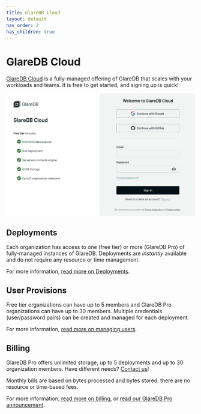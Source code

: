 ```yaml
---
title: GlareDB Cloud
layout: default
nav_order: 3
has_children: true
---
```


# GlareDB Cloud

[GlareDB Cloud] is a fully-managed offering of GlareDB that scales with your
workloads and teams. It is free to get started, and signing up is quick!

![Sign-in]

## Deployments

Each organization has access to one (free tier) or more (GlareDB Pro) of
fully-managed instances of GlareDB. Deployments are _instantly_ available and do
not require any resource or time management.

For more information, [read more on Deployments].

## User Provisions

Free tier organizations can have up to 5 members and GlareDB Pro organizations
can have up to 30 members. Multiple credentials (user/password pairs) can be
created and managed for each deployment.

For more information, [read more on managing users].

## Billing

GlareDB Pro offers unlimited storage, up to 5 deployments and up to 30
organization members. Have different needs? [Contact us]!

Monthly bills are based on bytes processed and bytes stored: there are no
resource or time-based fees.

For more information, [read more on billing], or
[read our GlareDB Pro announcement].

[GlareDB Cloud]: https://console.glaredb.com
[Sign-in]: /assets/images/cloud/signin.png
[read more on Deployments]: /cloud/deployments.html
[read more on managing users]: /cloud/managing-users.html
[Contact us]: https://glaredb.com/contact-us
[read more on billing]: /cloud/billing.html
[read our GlareDB Pro announcement]: https://glaredb.com/blog/glaredb-pro-release-announcement
